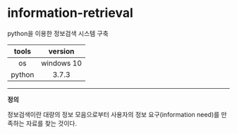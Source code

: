 # information-retrieval

python을 이용한 정보검색 시스템 구축

| tools  |  version   |
| :----: | :--------: |
|   os   | windows 10 |
| python |   3.7.3    |



---



**정의**

정보검색이란 대량의 정보 모음으로부터 사용자의 정보 요구(information need)를 만족하는 자료를 찾는 것이다.